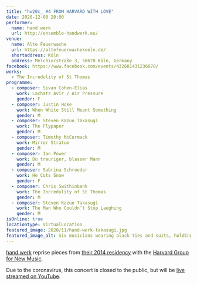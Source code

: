 ```yaml
---
title: "hw20c_ #4 FROM HARVARD WITH LOVE"
date: 2020-12-08 20:00
performer:
  name: hand werk
  url: http://ensemble-handwerk.eu/
venue:
  name: Alte Feuerwache
  url: https://altefeuerwachekoeln.de/
  shortaddress: Köln
  address: Melchiorstraße 3, 50670 Köln, Germany
facebook: https://www.facebook.com/events/432681431236070/
works:
  - The Incredulity of St Thomas
programme:
  - composer: Sivan Cohen-Elias
    work: Lachatz Avir / Air Pressure
    gender: F
  - composer: Justin Hoke
    work: When White Still Meant Something
    gender: M
  - composer: Steven Kazuo Takasugi
    work: The Flypaper
    gender: M
  - composer: Timothy McCormack
    work: Mirror Stratum
    gender: M
  - composer: Ian Power
    work: Du trauriger, blasser Mann
    gender: M
  - composer: Sabrina Schroeder
    work: He Cuts Snow
    gender: F
  - composer: Chris Swithinbank
    work: The Incredulity of St Thomas
    gender: M
  - composer: Steven Kazuo Takasugi
    work: The Man Who Couldn’t Stop Laughing
    gender: M
isOnline: true
locationtype: VirtualLocation
featured_image: 2020/11/hand-werk-takasugi.jpg
featured_image_alt: Six musicians wearing black ties and suits, holding their instruments and grimacing.
---
```

[hand werk][hw] reprise pieces from [their 2014 residency][e]
with the [Harvard Group for New Music][hgnm].

Due to the coronavirus, this concert is closed to the public, but will be [live streamed on YouTube][yt].

[hw]: http://ensemble-handwerk.eu/
[e]: /2014/03/handwerk-hgnm/
[hgnm]: http://hgnm.org/
[yt]: https://youtu.be/eA3Dkm163Z8
